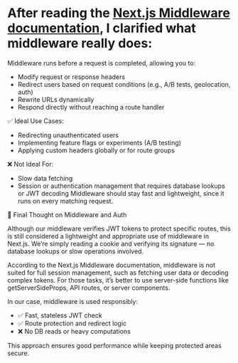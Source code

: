 # After reading the [Next.js Middleware documentation](https://nextjs.org/docs/app/building-your-application/routing/middleware), I clarified what middleware really does:

Middleware runs before a request is completed, allowing you to:

- Modify request or response headers
- Redirect users based on request conditions (e.g., A/B tests, geolocation, auth)
- Rewrite URLs dynamically
- Respond directly without reaching a route handler

✅ Ideal Use Cases:

- Redirecting unauthenticated users
- Implementing feature flags or experiments (A/B testing)
- Applying custom headers globally or for route groups

❌ Not Ideal For:

- Slow data fetching
- Session or authentication management that requires database lookups or JWT decoding
  Middleware should stay fast and lightweight, since it runs on every matching request.

🧠 Final Thought on Middleware and Auth

Although our middleware verifies JWT tokens to protect specific routes, this is still considered a lightweight and appropriate use of middleware in Next.js. We’re simply reading a cookie and verifying its signature — no database lookups or slow operations involved.

According to the Next.js Middleware documentation, middleware is not suited for full session management, such as fetching user data or decoding complex tokens. For those tasks, it’s better to use server-side functions like getServerSideProps, API routes, or server components.

In our case, middleware is used responsibly:

- ✅ Fast, stateless JWT check
- ✅ Route protection and redirect logic
- ❌ No DB reads or heavy computations

This approach ensures good performance while keeping protected areas secure.
